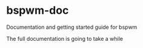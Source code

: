 # bspwm-doc
Documentation and getting started guide for bspwm

The full documentation is going to take a while